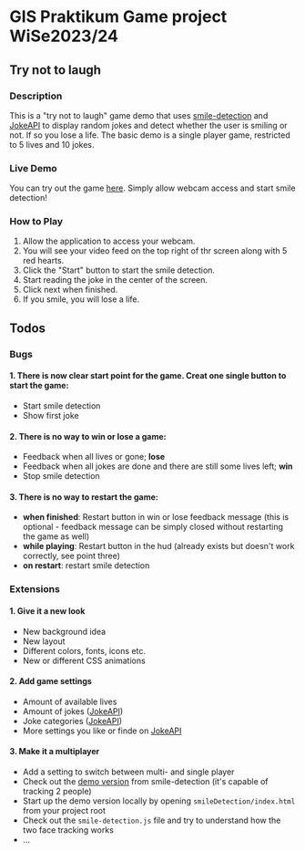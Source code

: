 # GIS Praktikum Game project WiSe2023/24

## Try not to laugh

### Description

This is a "try not to laugh" game demo that uses [smile-detection](https://github.com/SeeknnDestroy/smile-detection) and [JokeAPI](https://sv443.net/jokeapi/v2/) to display random jokes and detect whether the user is smiling or not. If so you lose a life.
The basic demo is a single player game, restricted to 5 lives and 10 jokes.

### Live Demo

You can try out the game [here](https://matej-sulfrian.github.io/gisProject-tryNotToLaugh/game/tryNotToLaugh.html). Simply allow webcam access and start smile detection!

### How to Play

1. Allow the application to access your webcam.
2. You will see your video feed on the top right of thr screen along with 5 red hearts.
3. Click the "Start" button to start the smile detection.
4. Start reading the joke in the center of the screen.
5. Click next when finished.
6. If you smile, you will lose a life.

## Todos

### Bugs
#### 1. There is now clear start point for the game. Creat one single button to start the game:
   - Start smile detection
   - Show first joke
#### 2. There is no way to win or lose a game:
   - Feedback when all lives or gone; **lose**
   - Feedback when all jokes are done and there are still some lives left; **win**
   - Stop smile detection
   
#### 3. There is no way to restart the game:
   - **when finished**: Restart button in win or lose feedback message (this is optional - feedback message can be simply closed without restarting the game as well)
   - **while playing**: Restart button in the hud (already exists but doesn't work correctly, see point three)
   - **on restart**: restart smile detection

### Extensions
#### 1. Give it a new look
   - New background idea
   - New layout
   - Different colors, fonts, icons etc.
   - New or different CSS animations

#### 2. Add game settings
   - Amount of available lives
   - Amount of jokes ([JokeAPI](https://sv443.net/jokeapi/v2/))
   - Joke categories ([JokeAPI](https://sv443.net/jokeapi/v2/))
   - More settings you like or finde on [JokeAPI](https://sv443.net/jokeapi/v2/)

#### 3. Make it a multiplayer
   - Add a setting to switch between multi- and single player
   - Check out the [demo version](https://seeknndestroy.github.io/smile-detection/) from smile-detection (it's capable of tracking 2 people)
   - Start up the demo version locally by opening `smileDetection/index.html` from your project root
   - Check out the `smile-detection.js` file and try to understand how the two face tracking works
   - ...

